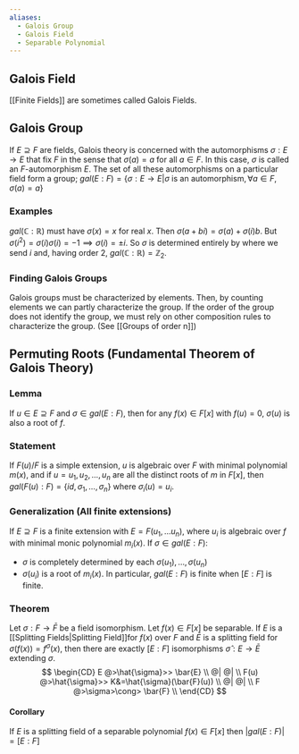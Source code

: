 ```yaml
---
aliases:
  - Galois Group
  - Galois Field
  - Separable Polynomial
---
```

## Galois Field

[[Finite Fields]] are sometimes called Galois Fields.
## Galois Group
 If $E\supseteq F$ are fields, Galois theory is concerned with the automorphisms $\sigma{:}E\to E$ that fix $F$ in the sense that $\sigma(a)=a$ for all $a\in F.$ In this case, $\sigma$ is called an $F$-automorphism $E$.
 The set of all these automorphisms on a particular field form a group; $gal(E:F)=\{ \sigma:E\to E| \sigma \text{ is an automorphism},  \forall a\in F,\sigma(a)=a \}$
### Examples
$gal(\mathbb{C}:\mathbb{R})$ must have $\sigma(x)=x$ for real $x$. Then $\sigma(a+bi)=\sigma(a)+\sigma(i)b$. But $\sigma(i^{2})=\sigma(i)\sigma(i)=-1\implies\sigma(i)=\pm i$. So $\sigma$ is determined entirely by where we send $i$ and, having order $2$, $gal(\mathbb{C}:\mathbb{R})=\mathbb{Z}_{2}$.
### Finding Galois Groups
Galois groups must be characterized by elements. Then, by counting elements we can partly characterize the group. If the order of the group does not identify the group, we must rely on other composition rules to characterize the group. (See [[Groups of order n]])
## Permuting Roots (Fundamental Theorem of Galois Theory)
### Lemma
If $u\in E\supseteq F$ and $\sigma \in gal(E:F)$, then for any $f(x)\in F[x]$ with $f(u)=0$, $\sigma(u)$ is also a root of $f$.
### Statement
If $F(u)/F$ is a simple extension, $u$ is algebraic over $F$ with minimal polynomial $m(x)$, and if $u=u_{1},u_{2},\dots,u_{n}$ are all the distinct roots of $m$ in $F[x]$, then $gal(F(u):F)=\{ id,\sigma_{1},\dots,\sigma_{n} \}$ where $\sigma_{i}(u)=u_{i}$.
### Generalization (All finite extensions)
If $E\supseteq F$ is a finite extension with $E=F(u_{1},\dots u_{n})$, where $u_{i}$ is algebraic over $f$ with minimal monic polynomial $m_{i}(x)$. If $\sigma \in gal(E:F)$:
- $\sigma$ is completely determined by each $\sigma(u_{1}),\dots,\sigma(u_{n})$
- $\sigma(u_{i})$ is a root of $m_{i}(x)$. 
In particular, $gal(E:F)$ is finite when $[E:F]$ is finite.
### Theorem
Let $\sigma:F\to \bar{F}$ be a field isomorphism. Let $f(x)\in F[x]$ be separable.
If $E$ is a [[Splitting Fields|Splitting Field]]for $f(x)$ over $F$ and $\bar{E}$ is a splitting field for $\sigma(f(x))=f^\sigma(x)$, then there are exactly $[E:F]$ isomorphisms $\hat{\sigma}:E\to \bar{E}$ extending $\sigma.$
$$
\begin{CD}
E @>\hat{\sigma}>> \bar{E} \\
@|         @| \\
F(u) @>\hat{\sigma}>> K&=\hat{\sigma}(\bar{F}(u)) \\
@|         @| \\
F @>\sigma>\cong> \bar{F} \\
\end{CD}
$$
#### Corollary
If $E$ is a splitting field of a separable polynomial $f(x)\in F[x]$ then  $|gal(E:F)|=[E:F]$